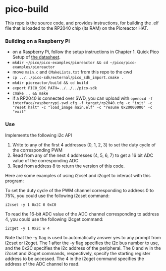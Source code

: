 # pico-build


This repo is the source code, and provides instructions, for building the .elf file that is loaded to the RP2040 chip (its RAM) on the Pioreactor HAT.


### Building on a Raspberry Pi

 - on a Raspberry Pi, follow the setup instructions in Chapter 1. Quick Pico Setup of [the datasheet](https://datasheets.raspberrypi.com/pico/getting-started-with-pico.pdf).
 - `mkdir ~/pico/pico-examples/pioreactor && cd ~/pico/pico-examples/pioreactor`
 - move `main.c` and `CMakeLists.txt` from this repo to the cwd
 - `cp ../../pico-sdk/external/pico_sdk_import.cmake .`
 - `mkdir pioreactor/build && cd build`
 - `export PICO_SDK_PATH=../../../pico-sdk`
 - `cmake .. && make`
 - if a RP2040 is connected over SWD, you can upload with `openocd -f interface/raspberrypi-swd.cfg -f target/rp2040.cfg -c "init" -c "reset halt" -c "load_image main.elf" -c "resume 0x20000000" -c "exit"`


 ### Use

Implements the following i2c API

1. Write to any of the first 4 addresses (0, 1, 2, 3) to set the duty cycle of the corresponding PWM
2. Read from any of the next 4 addresses (4, 5, 6, 7) to get a 16 bit ADC value of the corresponding ADC
2. Read from address 8 to return the version of this code.

Here are some examples of using i2cset and i2cget to interact with this program:

To set the duty cycle of the PWM channel corresponding to address 0 to 75%, you could use the following i2cset command:

    i2cset -y 1 0x2C 0 0xC0

To read the 16-bit ADC value of the ADC channel corresponding to address 4, you could use the following i2cget command:

    i2cget -y 1 0x2C w 4

Note that the -y flag is used to automatically answer yes to any prompt from i2cset or i2cget.
The 1 after the -y flag specifies the i2c bus number to use, and the 0x2C specifies the i2c address of the peripheral.
The 0 and w in the i2cset and i2cget commands, respectively, specify the starting register address to be accessed.
The 4 in the i2cget command specifies the address of the ADC channel to read.
